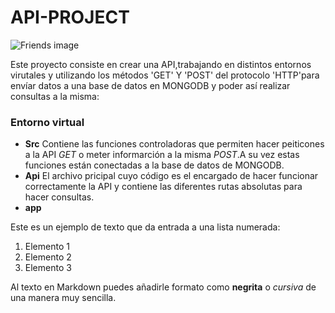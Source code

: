 # API-PROJECT
![Friends image]()


Este proyecto consiste en crear una API,trabajando en distintos entornos virutales y utilizando los métodos 'GET' Y 'POST' del protocolo 'HTTP'para envíar datos a una base de datos en MONGODB y poder así realizar consultas a la misma:
### Entorno virtual

- **Src**
    Contiene las funciones controladoras que permiten hacer peiticones a la API *GET* o meter informarción a la misma *POST*.A su vez estas funciones están conectadas a la base de datos de MONGODB.
- **Api**
    El archivo pricipal cuyo código es el encargado de hacer funcionar correctamente la API y contiene las diferentes rutas absolutas para hacer consultas.
- **app**
    

Este es un ejemplo de texto que da entrada a una lista numerada:

1. Elemento 1
2. Elemento 2
3. Elemento 3

Al texto en Markdown puedes añadirle formato como **negrita** o *cursiva* de una manera muy sencilla.
